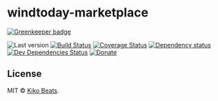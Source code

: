 # windtoday-marketplace

[![Greenkeeper badge](https://badges.greenkeeper.io/windtoday/windtoday-marketplace.svg)](https://greenkeeper.io/)

![Last version](https://img.shields.io/github/tag/windtoday/windtoday-marketplace.svg?style=flat-square)
[![Build Status](http://img.shields.io/travis/windtoday/windtoday-marketplace/master.svg?style=flat-square)](https://travis-ci.org/windtoday/windtoday-marketplace)
[![Coverage Status](https://img.shields.io/coveralls/windtoday/windtoday-marketplace.svg?style=flat-square)](https://coveralls.io/github/windtoday/windtoday-marketplace)
[![Dependency status](http://img.shields.io/david/windtoday/windtoday-marketplace.svg?style=flat-square)](https://david-dm.org/windtoday/windtoday-marketplace)
[![Dev Dependencies Status](http://img.shields.io/david/dev/windtoday/windtoday-marketplace.svg?style=flat-square)](https://david-dm.org/windtoday/windtoday-marketplace#info=devDependencies)
[![Donate](https://img.shields.io/badge/donate-paypal-blue.svg?style=flat-square)](https://paypal.me/kikobeats)

## License

MIT © [Kiko Beats](https://github.com/kikobeats).
